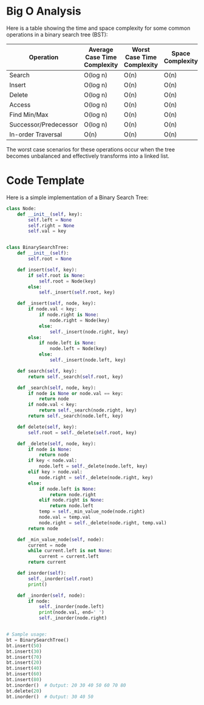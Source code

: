 # Big O Analysis

Here is a table showing the time and space complexity for some common operations in a binary search tree (BST):

| Operation             | Average Case Time Complexity | Worst Case Time Complexity | Space Complexity |
| --------------------- | ---------------------------- | -------------------------- | ---------------- |
| Search                | O(log n)                     | O(n)                       | O(n)             |
| Insert                | O(log n)                     | O(n)                       | O(n)             |
| Delete                | O(log n)                     | O(n)                       | O(n)             |
| Access                | O(log n)                     | O(n)                       | O(n)             |
| Find Min/Max          | O(log n)                     | O(n)                       | O(n)             |
| Successor/Predecessor | O(log n)                     | O(n)                       | O(n)             |
| In-order Traversal    | O(n)                         | O(n)                       | O(n)             |

The worst case scenarios for these operations occur when the tree becomes unbalanced and effectively transforms into a linked list.

# Code Template

Here is a simple implementation of a Binary Search Tree:

```python
class Node:
    def __init__(self, key):
        self.left = None
        self.right = None
        self.val = key


class BinarySearchTree:
    def __init__(self):
        self.root = None

    def insert(self, key):
        if self.root is None:
            self.root = Node(key)
        else:
            self._insert(self.root, key)

    def _insert(self, node, key):
        if node.val < key:
            if node.right is None:
                node.right = Node(key)
            else:
                self._insert(node.right, key)
        else:
            if node.left is None:
                node.left = Node(key)
            else:
                self._insert(node.left, key)

    def search(self, key):
        return self._search(self.root, key)

    def _search(self, node, key):
        if node is None or node.val == key:
            return node
        if node.val < key:
            return self._search(node.right, key)
        return self._search(node.left, key)

    def delete(self, key):
        self.root = self._delete(self.root, key)

    def _delete(self, node, key):
        if node is None:
            return node
        if key < node.val:
            node.left = self._delete(node.left, key)
        elif key > node.val:
            node.right = self._delete(node.right, key)
        else:
            if node.left is None:
                return node.right
            elif node.right is None:
                return node.left
            temp = self._min_value_node(node.right)
            node.val = temp.val
            node.right = self._delete(node.right, temp.val)
        return node

    def _min_value_node(self, node):
        current = node
        while current.left is not None:
            current = current.left
        return current

    def inorder(self):
        self._inorder(self.root)
        print()

    def _inorder(self, node):
        if node:
            self._inorder(node.left)
            print(node.val, end=' ')
            self._inorder(node.right)


# Sample usage:
bt = BinarySearchTree()
bt.insert(50)
bt.insert(30)
bt.insert(70)
bt.insert(20)
bt.insert(40)
bt.insert(60)
bt.insert(80)
bt.inorder()  # Output: 20 30 40 50 60 70 80
bt.delete(20)
bt.inorder()  # Output: 30 40 50
```
